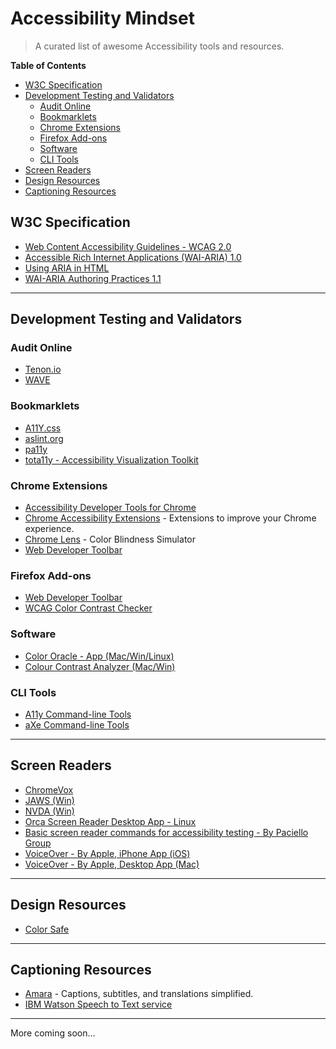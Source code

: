 # Accessibility Mindset

> A curated list of awesome Accessibility tools and resources.

**Table of Contents**

  - [W3C Specification](#w3c-specification)
  - [Development Testing and Validators](#development-testing-and-validators)
    - [Audit Online](#audit-online)
    - [Bookmarklets](#bookmarklets)
    - [Chrome Extensions](#chrome-extensions)
    - [Firefox Add-ons](#firefox-add-ons)
    - [Software](#software)
    - [CLI Tools](#cli-tools)
  - [Screen Readers](#screen-readers)
  - [Design Resources](#design-resources)
  - [Captioning Resources](#captioning-resources)


## W3C Specification

* [Web Content Accessibility Guidelines - WCAG 2.0](https://www.w3.org/TR/WCAG20/)
* [Accessible Rich Internet Applications (WAI-ARIA) 1.0](https://www.w3.org/TR/wai-aria/)
* [Using ARIA in HTML](https://www.w3.org/TR/aria-in-html/)
* [WAI-ARIA Authoring Practices 1.1](https://www.w3.org/TR/wai-aria-practices/)

----

## Development Testing and Validators

### Audit Online

* [Tenon.io](https://tenon.io/)
* [WAVE](http://wave.webaim.org/)

### Bookmarklets

* [A11Y.css](http://ffoodd.github.io/a11y.css/)
* [aslint.org](https://www.aslint.org/)
* [pa11y](http://www.pa11y.org/)
* [tota11y - Accessibility Visualization Toolkit](http://khan.github.io/tota11y/)

### Chrome Extensions

* [Accessibility Developer Tools for Chrome](https://chrome.google.com/webstore/detail/accessibility-developer-t/fpkknkljclfencbdbgkenhalefipecmb?hl=en)
* [Chrome Accessibility Extensions](https://chrome.google.com/webstore/category/collection/accessibility) - Extensions to improve your Chrome experience.
* [Chrome Lens](http://chromelens.xyz/) - Color Blindness Simulator
* [Web Developer Toolbar](https://chrispederick.com/work/web-developer/download/chrome/)

### Firefox Add-ons

* [Web Developer Toolbar](https://chrispederick.com/work/web-developer/download/firefox/)
* [WCAG Color Contrast Checker](https://addons.mozilla.org/en-us/firefox/addon/wcag-contrast-checker/)

### Software

* [Color Oracle - App (Mac/Win/Linux)](http://colororacle.org/)
* [Colour Contrast Analyzer (Mac/Win)](https://www.paciellogroup.com/resources/contrastanalyser/)

### CLI Tools

* [A11y Command-line Tools](https://addyosmani.github.io/a11y/)
* [aXe Command-line Tools](https://github.com/dequelabs/axe-cli)

----

## Screen Readers

* [ChromeVox](http://www.chromevox.com/)
* [JAWS (Win)](http://www.freedomscientific.com/Products/Blindness/JAWS)
* [NVDA (Win)](https://www.nvaccess.org/)
* [Orca Screen Reader Desktop App - Linux](https://wiki.gnome.org/Projects/Orca)
* [Basic screen reader commands for accessibility testing - By Paciello Group](https://www.paciellogroup.com/blog/2015/01/basic-screen-reader-commands-for-accessibility-testing/)
* [VoiceOver - By Apple, iPhone App (iOS)](https://www.apple.com/accessibility/iphone/vision/)
* [VoiceOver - By Apple, Desktop App (Mac)](https://www.apple.com/accessibility/mac/vision/)

----

## Design Resources

* [Color Safe](http://colorsafe.co/)

----

## Captioning Resources

* [Amara](https://www.amara.org/en/) - Captions, subtitles, and translations simplified.
* [IBM Watson Speech to Text service](https://speech-to-text-demo.mybluemix.net/)

----

More coming soon...
